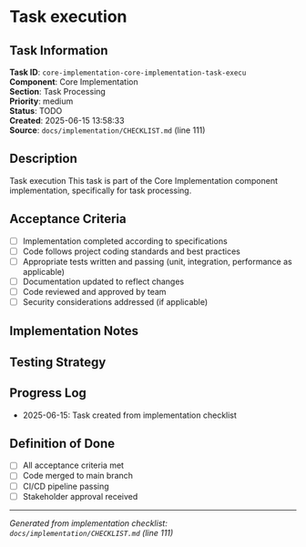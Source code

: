 # Task execution

## Task Information

**Task ID**: `core-implementation-core-implementation-task-execu`  
**Component**: Core Implementation  
**Section**: Task Processing  
**Priority**: medium  
**Status**: TODO  
**Created**: 2025-06-15 13:58:33  
**Source**: `docs/implementation/CHECKLIST.md` (line 111)  

## Description

Task execution
This task is part of the Core Implementation component implementation, specifically for task processing.

## Acceptance Criteria

- [ ] Implementation completed according to specifications
- [ ] Code follows project coding standards and best practices
- [ ] Appropriate tests written and passing (unit, integration, performance as applicable)
- [ ] Documentation updated to reflect changes
- [ ] Code reviewed and approved by team
- [ ] Security considerations addressed (if applicable)

## Implementation Notes

<!-- Add specific implementation notes, design decisions, or technical requirements here -->

## Testing Strategy

<!-- Describe the testing approach for this task -->

## Progress Log

<!-- Add progress updates here -->
- 2025-06-15: Task created from implementation checklist

## Definition of Done

- [ ] All acceptance criteria met
- [ ] Code merged to main branch
- [ ] CI/CD pipeline passing
- [ ] Stakeholder approval received

---

*Generated from implementation checklist: `docs/implementation/CHECKLIST.md` (line 111)*
